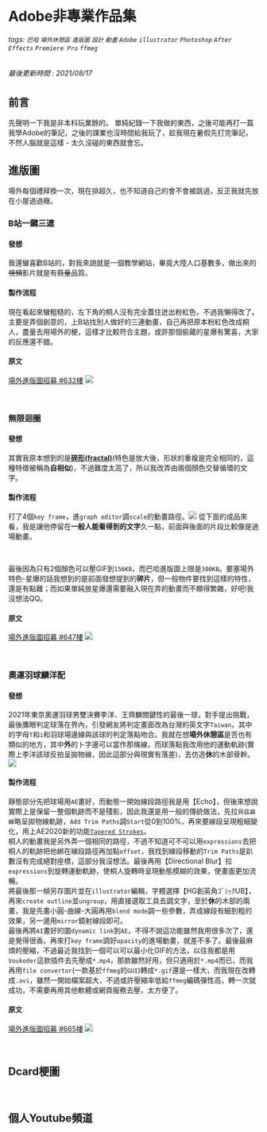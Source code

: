 # Adobe非專業作品集
###### tags: `巴哈` `場外休憩區` `進版圖` `設計` `動畫` `Adobe` `illustrator` `Photoshop` `After Effects` `Premiere Pro` `ffmeg`
###### 最後更新時間 : 2021/08/17


## 前言
先聲明一下我是非本科玩業餘的。
單純紀錄一下我做的東西，之後可能再打一篇我學Adobe的筆記，之後的課業也沒時間給我玩了，趁我現在暑假先打完筆記，不然人腦就是這樣 - 太久沒碰的東西就會忘。

## 進版圖
場外每個禮拜換一次，現在排超久，也不知道自己的會不會被跳過，反正我就先放在小屋過過癮。

### B站一鍵三連
#### 發想
我還蠻喜歡B站的，對我來說就是一個教學網站，畢竟大陸人口基數多，做出來的~~視頻~~影片就是有~~質量~~品質。

#### 製作流程
現在看起來蠻粗糙的，左下角的桐人沒有完全蓋住迸出粉紅色，不過我懶得改了。主要是弄個創意的，上B站找別人做好的三連動畫，自己再把原本粉紅色改成桐人，盡量去用場外的梗，這樣才比較符合主題，或許那個偷藏的星爆有驚喜，大家的反應還不錯。

#### 原文
[場外進版圖招募 #632樓](https://forum.gamer.com.tw/Co.php?bsn=60076&sn=76013105)
![](https://i.imgur.com/9C2c3ri.gif)

<br>

### 無限迴圈
#### 發想
其實我原本想到的是[**碎形(fractal)**](https://zh.wikipedia.org/wiki/%E5%88%86%E5%BD%A2)(特色是放大後，形狀的重複是完全相同的，這種特徵被稱為**自相似**)，不過難度太高了，所以我改弄由兩個顏色交替循環的文字。


#### 製作流程
打了4個`key frame`，進`graph editor`調`scale`的動畫路徑。![](https://i.imgur.com/LREh1iS.png)
從下面的成品來看，我是讓他停留在**一般人能看得到的文字**久一點，前面與後面的片段比較像是過場動畫。

<br>

最後因為只有2個顏色可以壓GIF到`156KB`，而巴哈進版圖上限是`300KB`。要塞場外特色-星爆的話我想到的是前面發想提到的**碎片**，但一般物件要找到這樣的特性，還是有點難；而如果單純放星爆還需要融入現在弄的動畫而不顯得繁雜，好吧!我沒想法QQ。

#### 原文
[場外進版圖招募 #647樓](https://forum.gamer.com.tw/Co.php?bsn=60076&sn=76495438)
![](https://i.imgur.com/wAPbirX.gif)

<br>

### 奧運羽球麟洋配
#### 發想
2021年東京奧運羽球男雙決賽李洋、王齊麟關鍵性的最後一球，對手提出挑戰，最後鷹眼判定球落在界內，引發網友將判定畫面改為台灣的英文字`Taiwan`，其中的字母`T`和`i`和羽球場邊線與該球的判定落點吻合。我就在想**場外休憩區**是否也有類似的地方，其中**外**的卜字邊可以當作那條線，而球落點我改用他的運動軌跡(實際上李洋該球反拍呈拋物線，因此這部分與現實有落差)，去仿造**休**的木部骨幹。
![](https://i.imgur.com/X5nRbjB.jpg)

#### 製作流程
靜態部分先把球場用`AE`畫好，而動態一開始線段路徑我是用【Echo】，但後來想說實際上是保留一整個軌跡而不是殘影，因此我還是用一般的傳統做法，先拉`貝茲曲線`略呈拋物線軌跡，`Add Trim Paths`調`Start`從0到100%，再來要線段呈現粗細變化，用上AE2020新的功能[`Tapered Strokes`](https://www.youtube.com/watch?v=J4KvOFP5MH8)。
<br>
桐人的動畫我是另外弄一個相同的路徑，不過不知道可不可以用`expressions`去把桐人的軌跡把他綁在線段路徑再加點`offset`，我找到線段移動的`Trim Paths`是趴數沒有完成絕對座標，這部分我沒想法。最後再用【Directional Blur】拉`expressions`到旋轉運動軌跡，使桐人旋轉時呈現動態模糊的效果，使畫面更加流暢。
<br>
將最後那一幀另存圖片並在`illustrator`編輯，字體選擇【HG創英角ｺﾞｼｯｸUB】，再來`create outline`並`ungroup`，用直接選取工具去調文字，至於**休**的木部的兩畫，我是先畫小圓-曲線-大圓再用`blend mode`調一些參數，弄成線段有細到粗的效果，另一邊用`mirror`鏡射線段即可。
<br>
最後再將`AI`畫好的圖`dynamic link`到`AE`，不得不說這功能雖然我用很多次了，還是覺得很香。再來打`key frame`調好`opacity`的進場動畫，就差不多了。最後最麻煩的壓縮，不過最近我找到一個可以可以最小化GIF的方法，以往我都是用`Voukoder`這款插件去先壓成`*.mp4`，那款雖然好用，但只適用於`*.mp4`而已，而我再用`file convertor`(一款基於`ffmeg`的`GUI`)轉成`*.gif`還是一樣大，而我現在改轉成`.avi`，雖然一開始檔案超大，不過或許壓縮率低給`ffmeg`編碼彈性高，轉一次就成功，不需要再用其他軟體或網頁服務去壓，太方便了。


#### 原文
[場外進版圖招募 #665樓](https://forum.gamer.com.tw/Co.php?bsn=60076&sn=76932751)
![](https://i.imgur.com/Co5dm6P.gif)

<br>

## Dcard梗圖



<br>


## 個人Youtube頻道

